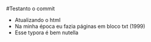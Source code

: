 #Testanto o commit

- Atualizando o html
- Na minha época eu fazia páginas em bloco txt (1999)
- Esse typora é bem nutella